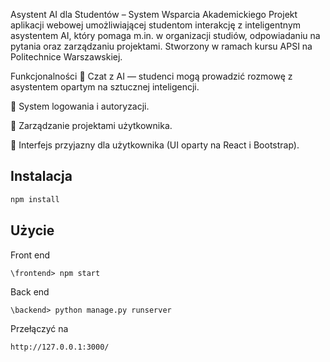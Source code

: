 Asystent AI dla Studentów – System Wsparcia Akademickiego
Projekt aplikacji webowej umożliwiającej studentom interakcję z inteligentnym asystentem AI, który pomaga m.in. w organizacji studiów, odpowiadaniu na pytania oraz zarządzaniu projektami. Stworzony w ramach kursu APSI na Politechnice Warszawskiej.

 Funkcjonalności
🔹 Czat z AI — studenci mogą prowadzić rozmowę z asystentem opartym na sztucznej inteligencji.

🔹 System logowania i autoryzacji.

🔹 Zarządzanie projektami użytkownika.

🔹 Interfejs przyjazny dla użytkownika (UI oparty na React i Bootstrap).

## Instalacja

```bash
npm install
```

## Użycie

Front end

```
\frontend> npm start
```

Back end

```
\backend> python manage.py runserver
```

Przełączyć na

```
http://127.0.0.1:3000/
```
